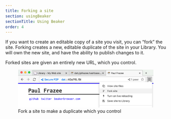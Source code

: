 ```yaml
---
title: Forking a site
section: usingBeaker
sectionTitle: Using Beaker
order: 4
---
```


If you want to create an editable copy of a site you visit, you can “fork” the site. Forking creates a new, editable duplicate of the site in your Library. You will own the new site, and have the ability to publish changes to it.

Forked sites are given an entirely new URL, which you control.

<figure>
<img src="/img/docs/tour-fork.png">
<figcaption>Fork a site to make a duplicate which you control</figcaption>
</figure>